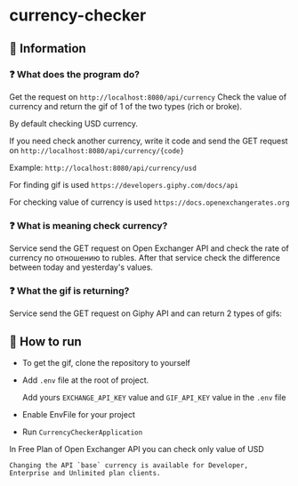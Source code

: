 # currency-checker

## 💾 Information

### ❓ What does the program do?
Get the request on `http://localhost:8080/api/currency`
Check the value of currency and return the gif of 1 of the two types (rich or broke).

By default checking USD currency. 

If you need check another currency, write it code and send the GET request on
`http://localhost:8080/api/currency/{code}`

Example: `http://localhost:8080/api/currency/usd`

For finding gif is used `https://developers.giphy.com/docs/api`

For checking value of currency is used `https://docs.openexchangerates.org`

### ❓ What is meaning check currency?
Service send the GET request on Open Exchanger API 
and check the rate of currency по отношению to rubles.
After that service check the difference between today and yesterday's values.
### ❓ What the gif is returning?

Service send the GET request on Giphy API and can return 2 types of gifs:


## 📝 How to run

- To get the gif, clone the repository to yourself
- Add `.env` file at the root of project. 
  
    Add yours `EXCHANGE_API_KEY` value and `GIF_API_KEY` value in the `.env` file
- Enable EnvFile for your project
- Run `CurrencyCheckerApplication`

In Free Plan of Open Exchanger API you can check only value of USD
```
Changing the API `base` currency is available for Developer, Enterprise and Unlimited plan clients.
```
